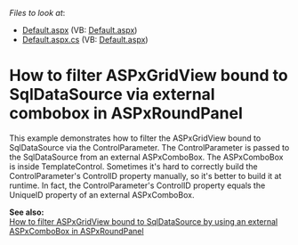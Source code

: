 <!-- default file list -->
*Files to look at*:

* [Default.aspx](./CS/WebSite/Default.aspx) (VB: [Default.aspx](./VB/WebSite/Default.aspx))
* [Default.aspx.cs](./CS/WebSite/Default.aspx.cs) (VB: [Default.aspx](./VB/WebSite/Default.aspx))
<!-- default file list end -->
# How to filter ASPxGridView bound to SqlDataSource via external combobox in ASPxRoundPanel


<p>This example demonstrates how to filter the ASPxGridView bound to SqlDataSource via the ControlParameter. The ControlParameter is passed to the SqlDataSource from an external ASPxComboBox. The ASPxComboBox is inside TemplateControl. Sometimes it's hard to correctly build the ControlParameter's ControlID property manually, so it's better to build it at runtime. In fact, the ControlParameter's ControlID property equals the UniqueID property of an external ASPxComboBox.</p><p><strong>See also:</strong><br />
<a href="https://www.devexpress.com/Support/Center/p/E2040">How to filter ASPxGridView bound to SqlDataSource by using an external ASPxComboBox in ASPxRoundPanel</a></p>

<br/>


